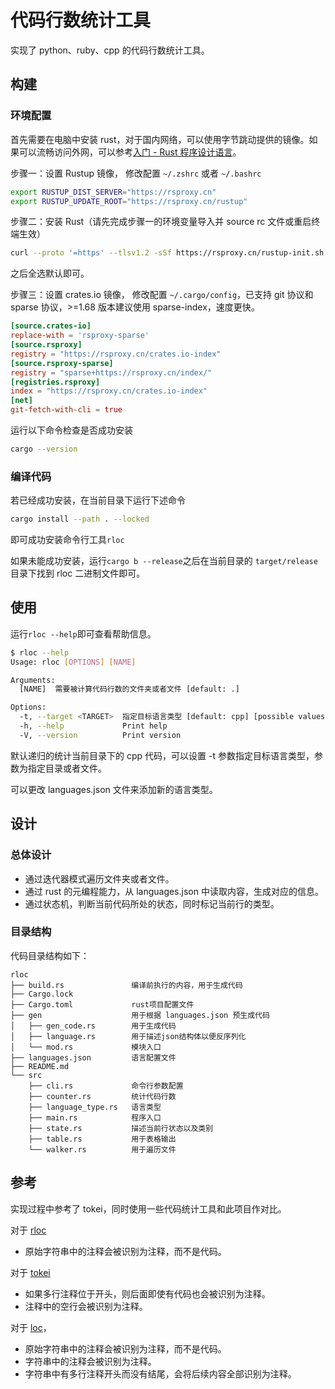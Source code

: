 # 代码行数统计工具

实现了 python、ruby、cpp 的代码行数统计工具。

## 构建

### 环境配置

首先需要在电脑中安装 rust，对于国内网络，可以使用字节跳动提供的镜像。如果可以流畅访问外网，可以参考[入门 - Rust 程序设计语言](https://www.rust-lang.org/zh-CN/learn/get-started)。

步骤一：设置 Rustup 镜像， 修改配置 `~/.zshrc` 或者 `~/.bashrc`

```bash
export RUSTUP_DIST_SERVER="https://rsproxy.cn"
export RUSTUP_UPDATE_ROOT="https://rsproxy.cn/rustup"
```

步骤二：安装 Rust（请先完成步骤一的环境变量导入并 source rc 文件或重启终端生效）

```bash
curl --proto '=https' --tlsv1.2 -sSf https://rsproxy.cn/rustup-init.sh | sh
```

之后全选默认即可。

步骤三：设置 crates.io 镜像， 修改配置 `~/.cargo/config`，已支持 git 协议和 sparse 协议，>=1.68 版本建议使用 sparse-index，速度更快。

```toml
[source.crates-io]
replace-with = 'rsproxy-sparse'
[source.rsproxy]
registry = "https://rsproxy.cn/crates.io-index"
[source.rsproxy-sparse]
registry = "sparse+https://rsproxy.cn/index/"
[registries.rsproxy]
index = "https://rsproxy.cn/crates.io-index"
[net]
git-fetch-with-cli = true
```

运行以下命令检查是否成功安装

```bash
cargo --version
```

### 编译代码

若已经成功安装，在当前目录下运行下述命令

```bash
cargo install --path . --locked
```

即可成功安装命令行工具`rloc`

如果未能成功安装，运行`cargo b --release`之后在当前目录的 `target/release` 目录下找到 rloc 二进制文件即可。

## 使用

运行`rloc --help`即可查看帮助信息。

```bash
$ rloc --help
Usage: rloc [OPTIONS] [NAME]

Arguments:
  [NAME]  需要被计算代码行数的文件夹或者文件 [default: .]

Options:
  -t, --target <TARGET>  指定目标语言类型 [default: cpp] [possible values: cpp, ruby, python]
  -h, --help             Print help
  -V, --version          Print version
```

默认递归的统计当前目录下的 cpp 代码，可以设置 -t 参数指定目标语言类型，参数为指定目录或者文件。

可以更改 languages.json 文件来添加新的语言类型。

## 设计

### 总体设计

- 通过迭代器模式遍历文件夹或者文件。
- 通过 rust 的元编程能力，从 languages.json 中读取内容，生成对应的信息。
- 通过状态机，判断当前代码所处的状态，同时标记当前行的类型。

### 目录结构

代码目录结构如下：

```
rloc
├── build.rs               编译前执行的内容，用于生成代码
├── Cargo.lock
├── Cargo.toml             rust项目配置文件
├── gen                    用于根据 languages.json 预生成代码
│   ├── gen_code.rs        用于生成代码
│   ├── language.rs        用于描述json结构体以便反序列化
│   └── mod.rs             模块入口
├── languages.json         语言配置文件
├── README.md
└── src
    ├── cli.rs             命令行参数配置
    ├── counter.rs         统计代码行数
    ├── language_type.rs   语言类型
    ├── main.rs            程序入口
    ├── state.rs           描述当前行状态以及类别
    ├── table.rs           用于表格输出
    └── walker.rs          用于遍历文件
```

## 参考

实现过程中参考了 tokei，同时使用一些代码统计工具和此项目作对比。

对于 [rloc](https://github.com/AlDanial/rloc)

- 原始字符串中的注释会被识别为注释，而不是代码。

对于 [tokei](https://github.com/XAMPPRocky/tokei)

- 如果多行注释位于开头，则后面即使有代码也会被识别为注释。
- 注释中的空行会被识别为注释。

对于 [loc](https://github.com/cgag/loc)，

- 原始字符串中的注释会被识别为注释，而不是代码。
- 字符串中的注释会被识别为注释。
- 字符串中有多行注释开头而没有结尾，会将后续内容全部识别为注释。
